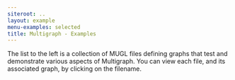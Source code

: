 ```yaml
---
siteroot: ..
layout: example
menu-examples: selected
title: Multigraph - Examples
---
```


The list to the left is a collection of MUGL files defining
graphs that test and demonstrate various aspects of Multigraph.  You
can view each file, and its associated graph, by clicking on the
filename.
